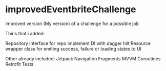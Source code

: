 # improvedEventbriteChallenge
Improved version (My version) of a challenge for a possible job

Thins that i added: 

Repository interface for repo implement
DI with dagger hilt 
Resource wrapper class for emiting success, failure or loading states to UI 

Other already included: 
Jetpack Navigation
Fragments
MVVM
Coroutines
Retrofit
Tests

